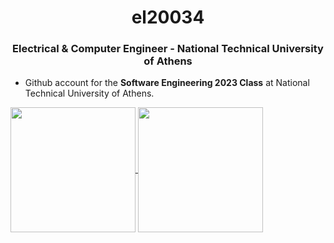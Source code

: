 <h1 align="center">el20034</h1>
<h3 align="center">Electrical & Computer Engineer - National Technical University of Athens</h3>


-  Github account for the **Software Engineering 2023 Class** at National Technical University of Athens.
<a href="https://github.com/anuraghazra/github-readme-stats">
  <img height=200 align="center" src="https://github-readme-stats.vercel.app/api?username=ntua-el20034&show_icons=true&theme=transparent&hide_rank=true" />
</a>
<a href="https://github.com/anuraghazra/convoychat">
  <img height=200 align="center" src="https://github-readme-stats.vercel.app/api/top-langs?username=ntua-el20034&layout=compact&langs_count=8&card_width=320&theme=transparent" />
</a>
